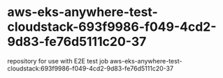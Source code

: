 # aws-eks-anywhere-test-cloudstack-693f9986-f049-4cd2-9d83-fe76d5111c20-37
repository for use with E2E test job aws-eks-anywhere-test-cloudstack:693f9986-f049-4cd2-9d83-fe76d5111c20-37
